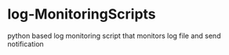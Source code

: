 # log-MonitoringScripts
python based log monitoring script that monitors log file and send notification
